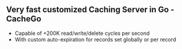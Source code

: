## Very fast customized Caching Server in Go - CacheGo

- Capable of +200K read/write/delete cycles per second
- With custom auto-expiration for records set globally or per record
